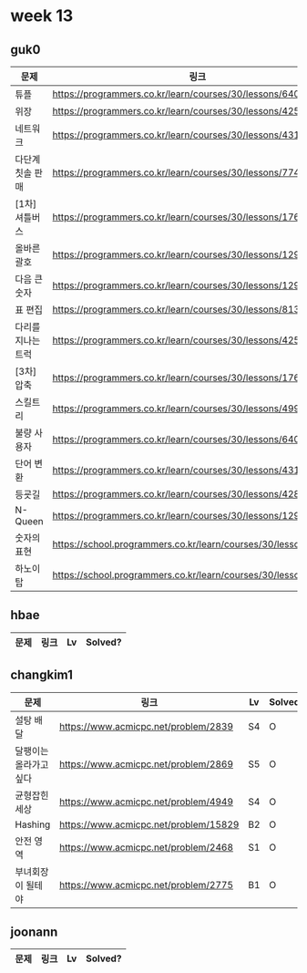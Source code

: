# week 13

## guk0
| 문제 | 링크 | Lv  | Solved? |
| --- | --- | --- | --- |
| 튜플 | https://programmers.co.kr/learn/courses/30/lessons/64065 | LV2 | O |
| 위장 | https://programmers.co.kr/learn/courses/30/lessons/42578 | LV2 | O |
| 네트워크 | https://programmers.co.kr/learn/courses/30/lessons/43162 | LV3 | O |
| 다단계 칫솔 판매 | https://programmers.co.kr/learn/courses/30/lessons/77486 | LV3 | O |
| [1차] 셔틀버스 | https://programmers.co.kr/learn/courses/30/lessons/17678 | LV3 | O |
| 올바른 괄호 | https://programmers.co.kr/learn/courses/30/lessons/12909 | LV2 | O |
| 다음 큰 숫자 | https://programmers.co.kr/learn/courses/30/lessons/12911 | LV2 | O |
| 표 편집 | https://programmers.co.kr/learn/courses/30/lessons/81303 | LV3 | X |
| 다리를 지나는 트럭 | https://programmers.co.kr/learn/courses/30/lessons/42583 | LV2 | X |
| [3차] 압축 | https://programmers.co.kr/learn/courses/30/lessons/17684 | LV2 | O |
| 스킬트리 | https://programmers.co.kr/learn/courses/30/lessons/49993 | LV2 | O |
| 불량 사용자 | https://programmers.co.kr/learn/courses/30/lessons/64064 | LV3 | O |
| 단어 변환 | https://programmers.co.kr/learn/courses/30/lessons/43163 | LV3 | O |
| 등굣길 | https://programmers.co.kr/learn/courses/30/lessons/42898 | LV3 | O |
| N-Queen | https://programmers.co.kr/learn/courses/30/lessons/12952 | LV2 | O |
| 숫자의 표현 | https://school.programmers.co.kr/learn/courses/30/lessons/12924 | LV2 | O |
| 하노이 탑 | https://school.programmers.co.kr/learn/courses/30/lessons/12946 | LV2 | O |

## hbae 
| 문제 | 링크 | Lv  | Solved? |
| --- | --- | --- | --- |

## changkim1
| 문제 | 링크 | Lv  | Solved? |
| --- | --- | --- | --- |
| 설탕 배달 | https://www.acmicpc.net/problem/2839 | S4 | O |
| 달팽이는 올라가고 싶다 | https://www.acmicpc.net/problem/2869 | S5 | O |
| 균형잡힌 세상 | https://www.acmicpc.net/problem/4949 | S4 | O |
| Hashing | https://www.acmicpc.net/problem/15829 | B2 | O |
| 안전 영역 | https://www.acmicpc.net/problem/2468 | S1 | O |
| 부녀회장이 될테야 | https://www.acmicpc.net/problem/2775 | B1 | O |

## joonann
| 문제 | 링크 | Lv  | Solved? |
| --- | --- | --- | --- |

